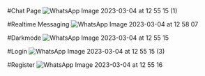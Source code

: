 #Chat Page 
![WhatsApp Image 2023-03-04 at 12 55 15 (1)](https://user-images.githubusercontent.com/84704025/223697056-3b59673c-9478-4f45-ac23-7b52cceff1c3.jpeg)


#Realtime Messaging
![WhatsApp Image 2023-03-04 at 12 58 07](https://user-images.githubusercontent.com/84704025/223697427-7c78ae75-da0a-4279-b9d9-ab2ec56745be.jpeg)


#Darkmode
![WhatsApp Image 2023-03-04 at 12 55 15](https://user-images.githubusercontent.com/84704025/223699690-8af60231-70db-4051-95bf-becc1fee1eed.jpeg)


#Login
![WhatsApp Image 2023-03-04 at 12 55 15 (3)](https://user-images.githubusercontent.com/84704025/223699957-ae9b2e9c-3e48-46b2-9f88-1235fd813624.jpeg)


#Register
![WhatsApp Image 2023-03-04 at 12 55 16](https://user-images.githubusercontent.com/84704025/223699974-4295495f-3525-4481-9d40-31cda75e3e8b.jpeg)

